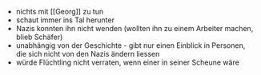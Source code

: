 - nichts mit [[Georg]] zu tun
- schaut immer ins Tal herunter
- Nazis konnten ihn nicht wenden (wollten ihn zu einem Arbeiter machen, blieb Schäfer)
- unabhängig von der Geschichte - gibt nur einen Einblick in Personen, die sich nicht von den Nazis ändern liessen
- würde Flüchtling nicht verraten, wenn einer in seiner Scheune wäre

